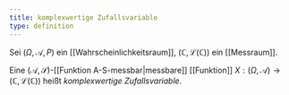 ```yaml
---
title: komplexwertige Zufallsvariable
type: definition
---
```


Sei $(\Omega, \mathcal{A}, P)$ ein [[Wahrscheinlichkeitsraum]], $(\mathbb{C}, \mathcal{L}(\mathbb{C}))$ ein [[Messraum]].

Eine $(\mathcal{A}, \mathscr{S})$-[[Funktion A-S-messbar|messbare]] [[Funktion]] $X : (\Omega, \mathcal{A}) \to (\mathbb{C}, \mathcal{L}(\mathbb{C}))$ heißt *komplexwertige Zufallsvariable*.